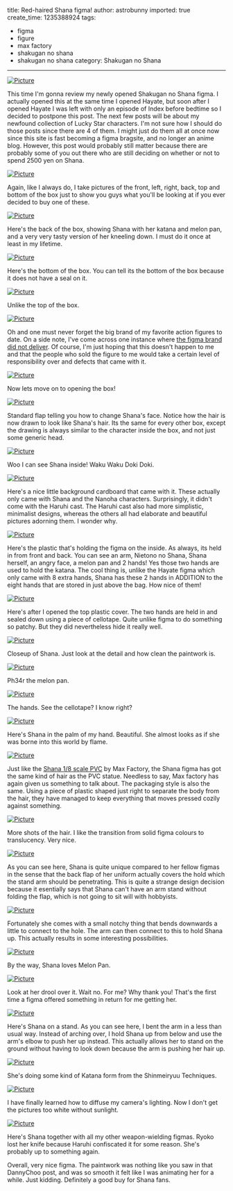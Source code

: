 title: Red-haired Shana figma!
author: astrobunny
imported: true
create_time: 1235388924
tags:
- figma
- figure
- max factory
- shakugan no shana
- shakugan no shana
category: Shakugan no Shana
---
 [![](wp-uploads/2009/02/wpid-100-4111-500x375.jpg "Picture")](/images/wp-uploads/2009/02/wpid-100-4111.jpg)  
  
This time I'm gonna review my newly opened Shakugan no Shana figma. I actually opened this at the same time I opened Hayate, but soon after I opened Hayate I was left with only an episode of Index before bedtime so I decided to postpone this post. The next few posts will be about my newfound collection of Lucky Star characters. I'm not sure how I should do those posts since there are 4 of them. I might just do them all at once now since this site is fast becoming a figma bragsite, and no longer an anime blog. However, this post would probably still matter because there are probably some of you out there who are still deciding on whether or not to spend 2500 yen on Shana.  
<!--more-->  
 [![](wp-uploads/2009/02/wpid-100-4113-500x375.jpg "Picture")](/images/wp-uploads/2009/02/wpid-100-4113.jpg)  
  
Again, like I always do, I take pictures of the front, left, right, back, top and bottom of the box just to show you guys what you'll be looking at if you ever decided to buy one of these.  
  
 [![](wp-uploads/2009/02/wpid-100-4114-500x375.jpg "Picture")](/images/wp-uploads/2009/02/wpid-100-4114.jpg)  
  
Here's the back of the box, showing Shana with her katana and melon pan, and a very very tasty version of her kneeling down. I must do it once at least in my lifetime.  
  
 [![](wp-uploads/2009/02/wpid-100-4116-500x375.jpg "Picture")](/images/wp-uploads/2009/02/wpid-100-4116.jpg)  
  
Here's the bottom of the box. You can tell its the bottom of the box because it does not have a seal on it.  
  
 [![](wp-uploads/2009/02/wpid-100-4117-500x375.jpg "Picture")](/images/wp-uploads/2009/02/wpid-100-4117.jpg)  
  
Unlike the top of the box.  
  
 [![](wp-uploads/2009/02/wpid-100-4115-500x375.jpg "Picture")](/images/wp-uploads/2009/02/wpid-100-4115.jpg)  
  
Oh and one must never forget the big brand of my favorite action figures to date. On a side note, I've come across one instance where [the figma brand did not deliver](http://www.dannychoo.com/detail/mac/eng/image/14982/Shana+Figma+Defects.......html). Of course, I'm just hoping that this doesn't happen to me and that the people who sold the figure to me would take a certain level of responsibility over and defects that came with it.  
  
 [![](wp-uploads/2009/02/wpid-100-4118-500x375.jpg "Picture")](/images/wp-uploads/2009/02/wpid-100-4118.jpg)  
  
Now lets move on to opening the box!  
  
 [![](wp-uploads/2009/02/wpid-100-4119-500x375.jpg "Picture")](/images/wp-uploads/2009/02/wpid-100-4119.jpg)  
  
Standard flap telling you how to change Shana's face. Notice how the hair is now drawn to look like Shana's hair. Its the same for every other box, except the drawing is always similar to the character inside the box, and not just some generic head.  
  
 [![](wp-uploads/2009/02/wpid-100-4120-500x375.jpg "Picture")](/images/wp-uploads/2009/02/wpid-100-4120.jpg)  
  
Woo I can see Shana inside! Waku Waku Doki Doki.  
  
 [![](wp-uploads/2009/02/wpid-100-4121-500x375.jpg "Picture")](/images/wp-uploads/2009/02/wpid-100-4121.jpg)  
  
Here's a nice little background cardboard that came with it. These actually only came with Shana and the Nanoha characters. Surprisingly, it didn't come with the Haruhi cast. The Haruhi cast also had more simplistic, minimalist designs, whereas the others all had elaborate and beautiful pictures adorning them. I wonder why.  
  
 [![](wp-uploads/2009/02/wpid-100-4122-500x375.jpg "Picture")](/images/wp-uploads/2009/02/wpid-100-4122.jpg)  
  
Here's the plastic that's holding the figma on the inside. As always, its held in from front and back. You can see an arm, Nietono no Shana, Shana herself, an angry face, a melon pan and 2 hands! Yes those two hands are used to hold the katana. The cool thing is, unlike the Hayate figma which only came with 8 extra hands, Shana has these 2 hands in ADDITION to the eight hands that are stored in just above the bag. How nice of them!  
  
 [![](wp-uploads/2009/02/wpid-100-4123-500x375.jpg "Picture")](/images/wp-uploads/2009/02/wpid-100-4123.jpg)  
  
Here's after I opened the top plastic cover. The two hands are held in and sealed down using a piece of cellotape. Quite unlike figma to do something so patchy. But they did nevertheless hide it really well.  
  
 [![](wp-uploads/2009/02/wpid-100-4128-500x375.jpg "Picture")](/images/wp-uploads/2009/02/wpid-100-4128.jpg)  
  
Closeup of Shana. Just look at the detail and how clean the paintwork is.  
  
 [![](wp-uploads/2009/02/wpid-100-4130-500x375.jpg "Picture")](/images/wp-uploads/2009/02/wpid-100-4130.jpg)  
  
Ph34r the melon pan.  
  
 [![](wp-uploads/2009/02/wpid-100-4131-500x375.jpg "Picture")](/images/wp-uploads/2009/02/wpid-100-4131.jpg)  
  
The hands. See the cellotape? I know right?  
  
 [![](wp-uploads/2009/02/wpid-100-4133-500x375.jpg "Picture")](/images/wp-uploads/2009/02/wpid-100-4133.jpg)  
  
Here's Shana in the palm of my hand. Beautiful. She almost looks as if she was borne into this world by flame.  
  
 [![](wp-uploads/2009/02/wpid-100-4134-500x375.jpg "Picture")](/images/wp-uploads/2009/02/wpid-100-4134.jpg)  
  
Just like the [Shana 1/8 scale PVC](http://www.astrobunny.net/2008/01/24/shana-continued/) by Max Factory, the Shana figma has got the same kind of hair as the PVC statue. Needless to say, Max factory has again given us something to talk about. The packaging style is also the same. Using a piece of plastic shaped just right to separate the body from the hair, they have managed to keep everything that moves pressed cozily against something.  
  
 [![](wp-uploads/2009/02/wpid-100-4138-500x375.jpg "Picture")](/images/wp-uploads/2009/02/wpid-100-4138.jpg)  
  
More shots of the hair. I like the transition from solid figma colours to translucency. Very nice.  
  
 [![](wp-uploads/2009/02/wpid-100-4142-500x375.jpg "Picture")](/images/wp-uploads/2009/02/wpid-100-4142.jpg)  
  
As you can see here, Shana is quite unique compared to her fellow figmas in the sense that the back flap of her uniform actually covers the hold which the stand arm should be penetrating. This is quite a strange design decision because it esentially says that Shana can't have an arm stand without folding the flap, which is not going to sit will with hobbyists.  
  
 [![](wp-uploads/2009/02/wpid-100-4146-500x375.jpg "Picture")](/images/wp-uploads/2009/02/wpid-100-4146.jpg)  
  
Fortunately she comes with a small notchy thing that bends downwards a little to connect to the hole. The arm can then connect to this to hold Shana up. This actually results in some interesting possibilities.  
  
 [![](wp-uploads/2009/02/wpid-100-4143-500x375.jpg "Picture")](/images/wp-uploads/2009/02/wpid-100-4143.jpg)  
  
By the way, Shana loves Melon Pan.  
  
 [![](wp-uploads/2009/02/wpid-100-4144-500x375.jpg "Picture")](/images/wp-uploads/2009/02/wpid-100-4144.jpg)  
  
Look at her drool over it. Wait no. For me? Why thank you! That's the first time a figma offered something in return for me getting her.  
  
 [![](wp-uploads/2009/02/wpid-100-4148-500x375.jpg "Picture")](/images/wp-uploads/2009/02/wpid-100-4148.jpg)  
  
Here's Shana on a stand. As you can see here, I bent the arm in a less than usual way. Instead of arching over, I hold Shana up from below and use the arm's elbow to push her up instead. This actually allows her to stand on the ground without having to look down because the arm is pushing her hair up.  
  
 [![](wp-uploads/2009/02/wpid-100-4154-500x375.jpg "Picture")](/images/wp-uploads/2009/02/wpid-100-4154.jpg)  
  
She's doing some kind of Katana form from the Shinmeiryuu Techniques.  
  
 [![](wp-uploads/2009/02/wpid-100-4162-500x375.jpg "Picture")](/images/wp-uploads/2009/02/wpid-100-4162.jpg)  
  
I have finally learned how to diffuse my camera's lighting. Now I don't get the pictures too white without sunlight.  
  
 [![](wp-uploads/2009/02/wpid-100-4163-500x375.jpg "Picture")](/images/wp-uploads/2009/02/wpid-100-4163.jpg)  
  
Here's Shana together with all my other weapon-wielding figmas. Ryoko lost her knife because Haruhi confiscated it for some reason. She's probably up to something again.  
  
Overall, very nice figma. The paintwork was nothing like you saw in that DannyChoo post, and was so smooth it felt like I was animating her for a while. Just kidding. Definitely a good buy for Shana fans.